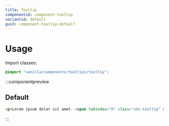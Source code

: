 ```yaml
---
title: Tooltip
componentid: component-tooltip
variantid: default
guid: component-tooltip-default
---
```

# Usage
Import classes:
```scss
@import "vanilla/components/tooltips/tooltip";
```

:::componentpreview
## Default
```html
<p>Lorem ipsum dolor sit amet. <span tabindex="0" class="sdv-tooltip" data-sdv-tooltip="Hello tooltip!">Mouse</span> over me for a tooltip!</p>
```
:::
